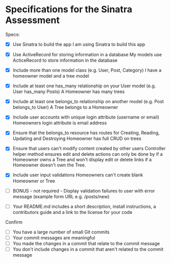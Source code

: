 # Specifications for the Sinatra Assessment

Specs:
- [x] Use Sinatra to build the app
	I am using Sinatra to build this app

- [x] Use ActiveRecord for storing information in a database
	My models use ActiceRecord to store information in the database

- [x] Include more than one model class (e.g. User, Post, Category)
	I have a homeowner model and a tree model

- [x] Include at least one has_many relationship on your User model (e.g. User has_many Posts)
	A Homeowner has many trees

- [x] Include at least one belongs_to relationship on another model (e.g. Post belongs_to User)
	A Tree belongs to a Homeowner

- [x] Include user accounts with unique login attribute (username or email)
	Homeowners login attribute is email address
		
- [x] Ensure that the belongs_to resource has routes for Creating, Reading, Updating and Destroying
	Homeowner has full CRUD on trees	

- [x] Ensure that users can't modify content created by other users
	Controller helper method ensures edit and delete actions can only be done by if a Homeowner owns a Tree and won't display edit or delete links if a Homeowner doesn't own the Tree.

- [x] Include user input validations
	Homeowners can't create blank Homeowner or Tree

- [ ] BONUS - not required - Display validation failures to user with error message (example form URL e.g. /posts/new)

- [ ] Your README.md includes a short description, install instructions, a contributors guide and a link to the license for your code

Confirm
- [ ] You have a large number of small Git commits
- [ ] Your commit messages are meaningful
- [ ] You made the changes in a commit that relate to the commit message
- [ ] You don't include changes in a commit that aren't related to the commit message